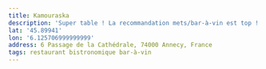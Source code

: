 ```yaml
---
title: Kamouraska
description: 'Super table ! La recommandation mets/bar-à-vin est top ! Service ultra sympathique.'
lat: '45.89941'
lon: '6.125706999999999'
address: 6 Passage de la Cathédrale, 74000 Annecy, France
tags: restaurant bistronomique bar-à-vin
---
```

